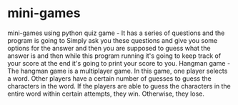 # mini-games
mini-games using python
quiz game - It has a series of questions and the program is going to Simply ask you these questions and give you some options for the answer and then you are supposed to guess what the answer is and then while this program running it's going to keep track of your score at the end it's going to print your score to you.
Hangman game - The hangman game is a multiplayer game. In this game, one player selects a word. Other players have a certain number of guesses to guess the characters in the word. If the players are able to guess the characters in the entire word within certain attempts, they win. Otherwise, they lose.

